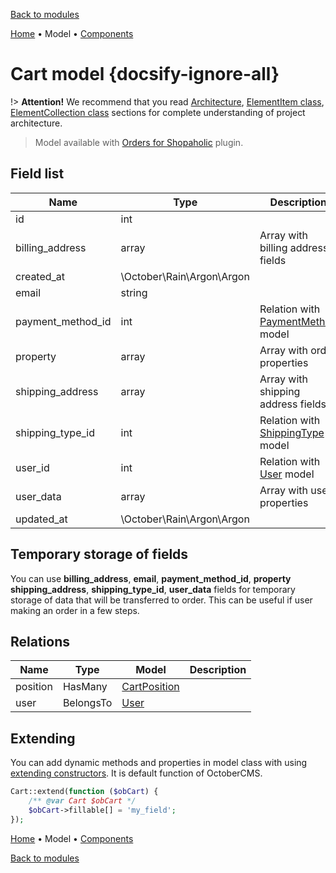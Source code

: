 [Back to modules](modules/home.md)

[Home](modules/cart/home.md)
• Model
• [Components](modules/cart/component/component.md)

# Cart model {docsify-ignore-all}

!> **Attention!**  We recommend that you read [Architecture](architecture/architecture), [ElementItem class](architecture/item-class/item-class.md),
[ElementCollection class](architecture/collection-class/collection-class.md) sections for complete understanding of  project architecture.

> Model available with [Orders for Shopaholic](plugins/home#orders-for-shopaholic) plugin.

## Field list

|  Name | Type | Description |
|-------|------|--------|
|id|int|
|billing_address|array|Array with billing address fields|
|created_at|\October\Rain\Argon\Argon|
|email|string|
|payment_method_id|int|Relation with [PaymentMethod](modules/payment-method/model/model.md) model|
|property|array|Array with order properties|
|shipping_address|array|Array with shipping address fields|
|shipping_type_id|int|Relation with [ShippingType](modules/shipping-type/model/model.md) model|
|user_id|int|Relation with [User](modules/user/model/model.md) model|
|user_data|array|Array with user properties|
|updated_at|\October\Rain\Argon\Argon|

## Temporary storage of fields

You can use 
**billing_address**, **email**, **payment_method_id**, **property**
**shipping_address**, **shipping_type_id**, **user_data** fields
 for temporary storage of data that will be transferred to order.
This can be useful if user making an order in a few steps. 

## Relations

|Name|Type|Model|Description|
|-----|-----|-----|-----|
|position|HasMany|[CartPosition](modules/cart-position/model/model.md)|
|user|BelongsTo|[User](modules/user/model/model.md)|

## Extending

You can add dynamic methods and properties in model class with using [extending constructors](http://octobercms.com/docs/services/behaviors#constructor-extension).
It is default function of OctoberCMS.

```php
Cart::extend(function ($obCart) {
    /** @var Cart $obCart */
    $obCart->fillable[] = 'my_field';
});
```

[Home](modules/cart/home.md)
• Model
• [Components](modules/cart/component/component.md)

[Back to modules](modules/home.md)
